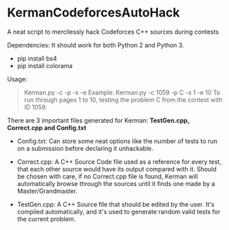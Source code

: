 # KermanCodeforcesAutoHack
A neat script to mercilessly hack Codeforces C++ sources during contests

Dependencies:
It should work for both Python 2 and Python 3.
- pip install bs4
- pip install colorama

Usage:
> Kerman.py -c <ContestID> -p <ProblemLetter> -s <StartPage> -e <EndPage>
Example:
> Kerman.py -c 1059 -p C -s 1 -e 10
To run through pages 1 to 10, testing the problem C from the contest with ID 1059.

There are 3 important files generated for Kerman: **TestGen.cpp, Correct.cpp and Config.txt**

- Config.txt: Can store some neat options like the number of tests to run on a submission before declaring it unhackable.

- Correct.cpp: A C++ Source Code file used as a reference for every test, that each other source would have its output compared with it. Should be chosen with care, if no Correct.cpp file is found, Kerman will automatically browse through the sources until it finds one made by a Master/Grandmaster.

- TestGen.cpp: A C++ Source file that should be edited by the user. It's compiled automatically, and it's used to generate random valid tests for the current problem.
